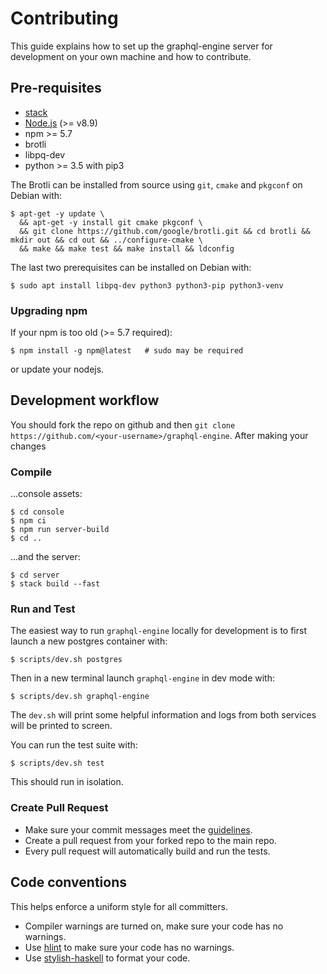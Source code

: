 # Contributing

This guide explains how to set up the graphql-engine server for development on your
own machine and how to contribute.

## Pre-requisites

- [stack](https://docs.haskellstack.org/en/stable/README/#how-to-install)
- [Node.js](https://nodejs.org/en/) (>= v8.9)
- npm >= 5.7
- brotli
- libpq-dev
- python >= 3.5 with pip3

The Brotli can be installed from source using `git`, `cmake` and `pkgconf` on Debian with:

    $ apt-get -y update \
      && apt-get -y install git cmake pkgconf \
      && git clone https://github.com/google/brotli.git && cd brotli && mkdir out && cd out && ../configure-cmake \
      && make && make test && make install && ldconfig

The last two prerequisites can be installed on Debian with:

    $ sudo apt install libpq-dev python3 python3-pip python3-venv

### Upgrading npm

If your npm is too old (>= 5.7 required):

    $ npm install -g npm@latest   # sudo may be required

or update your nodejs.


## Development workflow

You should fork the repo on github and then `git clone https://github.com/<your-username>/graphql-engine`.
After making your changes

### Compile

...console assets:

    $ cd console
    $ npm ci
    $ npm run server-build
    $ cd ..

...and the server:

    $ cd server
    $ stack build --fast

### Run and Test

The easiest way to run `graphql-engine` locally for development is to first
launch a new postgres container with:

    $ scripts/dev.sh postgres

Then in a new terminal launch `graphql-engine` in dev mode with:

    $ scripts/dev.sh graphql-engine

The `dev.sh` will print some helpful information and logs from both services
will be printed to screen.

You can run the test suite with:

    $ scripts/dev.sh test

This should run in isolation.


### Create Pull Request
- Make sure your commit messages meet the [guidelines](../CONTRIBUTING.md).
- Create a pull request from your forked repo to the main repo.
- Every pull request will automatically build and run the tests.

## Code conventions

This helps enforce a uniform style for all committers.

- Compiler warnings are turned on, make sure your code has no warnings.
- Use [hlint](https://github.com/ndmitchell/hlint) to make sure your code has no warnings.
- Use [stylish-haskell](https://github.com/jaspervdj/stylish-haskell) to format your code.
